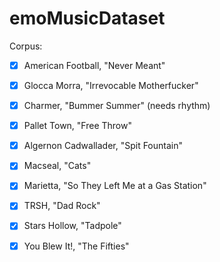 # emoMusicDataset

Corpus:
- [x] American Football, "Never Meant"
- [x] Glocca Morra, "Irrevocable Motherfucker"
- [x] Charmer, "Bummer Summer" (needs rhythm)
- [x] Pallet Town, "Free Throw"
- [x] Algernon Cadwallader, "Spit Fountain"
- [x] Macseal, "Cats"
- [x] Marietta, "So They Left Me at a Gas Station"
- [x] TRSH, "Dad Rock"
- [x] Stars Hollow, "Tadpole"
- [x] You Blew It!, "The Fifties"




